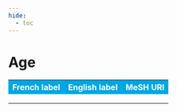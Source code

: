 ```yaml
---
hide:
  - toc
---
```


# Age


<table>
  <tr BGCOLOR="#00a6e2">
    <th style="color:#FFFFFF;">French label</th>
    <th style="color:#FFFFFF;">English label</th>
    <th style="color:#FFFFFF;">MeSH URI</th>
  </tr>
  <tr>
    <td><b></b></td>
    <td><b></b></td>
    <td><a href="http://id.nlm.nih.gov/mesh/D005260"></a></td>
  </tr>
    <tr>
    <td><b></b></td>
    <td><b></b></td>
    <td><a href="http://id.nlm.nih.gov/mesh/D008297"></a></td>
  </tr>
    <tr>
    <td><b></b></td>
    <td><b></b></td>
    <td></td>
  </tr>
  </table>